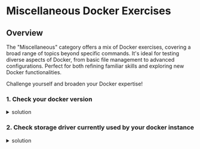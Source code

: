 # Miscellaneous Docker Exercises
## Overview
The "Miscellaneous" category offers a mix of Docker exercises, covering a broad range of topics beyond specific commands. It's ideal for testing diverse aspects of Docker, from basic file management to advanced configurations. Perfect for both refining familiar skills and exploring new Docker functionalities.

Challenge yourself and broaden your Docker expertise!

### 1. Check your docker version

<details>
<summary>solution</summary>
<code>
docker --version
</code>
</details>

### 2. Check storage driver currently used by your docker instance

<details>
<summary>solution</summary>
<code>
docker info | grep 'Storage Driver:'
</code>
</details>